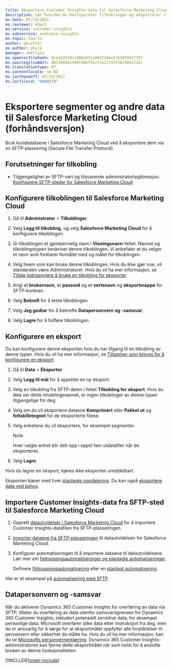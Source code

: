 ```yaml
---
title: Eksportere Customer Insights-data til Salesforce Marketing Cloud
description: Lær hvordan du konfigurerer tilkoblingen og eksporterer til Salesforce Marketing Cloud.
ms.date: 07/23/2021
ms.reviewer: mhart
ms.service: customer-insights
ms.subservice: audience-insights
ms.topic: how-to
author: pkieffer
ms.author: philk
manager: shellyha
ms.openlocfilehash: 8ce243918c2388e931a98df3bbe576ddf692f707
ms.sourcegitcommit: 4823684a1399fd66ffecfce21735f2bc90a1733c
ms.translationtype: HT
ms.contentlocale: nb-NO
ms.lasthandoff: 07/23/2021
ms.locfileid: "6660279"
---
```

# <a name="export-segments-and-other-data-to-salesforce-marketing-cloud-preview"></a>Eksportere segmenter og andre data til Salesforce Marketing Cloud (forhåndsversjon)

Bruk kundedataene i Salesforce Marketing Cloud ved å eksportere dem via en SFTP-plassering (Secure File Transfer Protocol).

## <a name="prerequisites-for-connection"></a>Forutsetninger for tilkobling

- Tilgjengelighet av SFTP-vert og tilsvarende administratorlegitimasjon. [Konfigurere SFTP-steder for Salesforce Marketing Cloud](https://help.salesforce.com/articleView?id=sf.mc_es_configure_enhanced_ftp.htm&type=5) 

## <a name="set-up-the-connection-to-salesforce-marketing-cloud"></a>Konfigurere tilkoblingen til Salesforce Marketing Cloud

1. Gå til **Administrator** > **Tilkoblinger**.

1. Velg **Legg til tilkobling**, og velg **Salesforce Marketing Cloud** for å konfigurere tilkoblingen.

1. Gi tilkoblingen et gjenkjennelig navn i **Visningsnavn**-feltet. Navnet og tilkoblingstypen beskriver denne tilkoblingen. Vi anbefaler at du velger et navn som forklarer formålet med og målet for tilkoblingen.

1. Velg hvem som kan bruke denne tilkoblingen. Hvis du ikke gjør noe, vil standarden være Administratorer. Hvis du vil ha mer informasjon, se [Tillate bidragsytere å bruke en tilkobling for eksporter](connections.md#allow-contributors-to-use-a-connection-for-exports).

1. Angi et **brukernavn**, et **passord** og et **vertsnavn** og **eksportmappe** for SFTP-kontoen.

1. Velg **Bekreft** for å teste tilkoblingen.

1. Velg **Jeg godtar** for å bekrefte **Datapersonvern og -samsvar**.

1. Velg **Lagre** for å fullføre tilkoblingen.

## <a name="configure-an-export"></a>Konfigurere en eksport

Du kan konfigurere denne eksporten hvis du har tilgang til en tilkobling av denne typen. Hvis du vil ha mer informasjon, se [Tillatelser som kreves for å konfigurere en eksport](export-destinations.md#set-up-a-new-export).

1. Gå til **Data** > **Eksporter**.

1. Velg **Legg til mål** for å opprette en ny eksport.

1. Velg en tilkobling fra SFTP-delen i feltet **Tilkobling for eksport**. Hvis du ikke ser dette inndelingsnavnet, er ingen tilkoblinger av denne typen tilgjengelige for deg.

1. Velg om du vil eksportere dataene **Komprimert** eller **Pakket ut** og **feltskilletegnet** for de eksporterte filene.

1. Velg enhetene du vil eksportere, for eksempel segmenter.

   > [!NOTE]
   > Hver valgte enhet blir delt opp i opptil fem utdatafiler når de eksporteres. 

1. Velg **Lagre**.

Hvis du lagrer en eksport, kjøres ikke eksporten umiddelbart.

Eksporten kjører med hver [planlagte oppdatering](system.md#schedule-tab). Du kan også [eksportere data ved behov](export-destinations.md#run-exports-on-demand). 

## <a name="import-customer-insights-data-from-sftp-location-to-salesforce-marketing-cloud"></a>Importere Customer Insights-data fra SFTP-sted til Salesforce Marketing Cloud

1. Opprett [datautvidelser i Salesforce Marketing Cloud](https://help.salesforce.com/articleView?id=sf.mc_es_create_data_extension.htm&type=5) for å importere Customer Insights-datafilen fra SFTP-plasseringen.

2. [Importer dataene fra SFTP-plasseringen](https://help.salesforce.com/articleView?id=sf.mc_es_import_data_extension_classic.htm&type=5) til datautvidelsen for Salesforce Marketing Cloud. 

3. Konfigurer automatiseringen til å importere dataene til datautvidelsene. Lær mer om [fildroppingsautomatiseringer og planlagte automatiseringer](https://help.salesforce.com/articleView?id=sf.mc_as_triggered_automations.htm&type=5).

   Definere [fildroppingsautomatisering](https://help.salesforce.com/articleView?id=sf.mc_as_define_a_triggered_automation.htm&type=5) eller en [planlagt automatisering](https://help.salesforce.com/articleView?id=sf.mc_as_define_a_scheduled_automation.htm&type=5). 

Her er et eksempel på [automatisering med SFTP](https://help.salesforce.com/articleView?id=sf.mc_as_ftp_and_triggered_automation_scenario.htm&type=5).

## <a name="data-privacy-and-compliance"></a>Datapersonvern og -samsvar

Når du aktiverer Dynamics 365 Customer Insights for overføring av data via SFTP, tillater du overføring av data utenfor samsvarsgrensen for Dynamics 365 Customer Insights, inkludert potensielt sensitive data, for eksempel personlige data. Microsoft overfører slike data etter instruksjon fra deg, men du er ansvarlig for å sørge for at eksportmålet oppfyller alle forpliktelser til personvern eller sikkerhet du måtte ha. Hvis du vil ha mer informasjon, kan du se [Microsofts personvernerklæring](https://go.microsoft.com/fwlink/?linkid=396732).
Dynamics 365 Customer Insights-administratoren kan fjerne dette eksportmålet når som helst for å avslutte bruken av denne funksjonaliteten.

[!INCLUDE[footer-include](../includes/footer-banner.md)]
